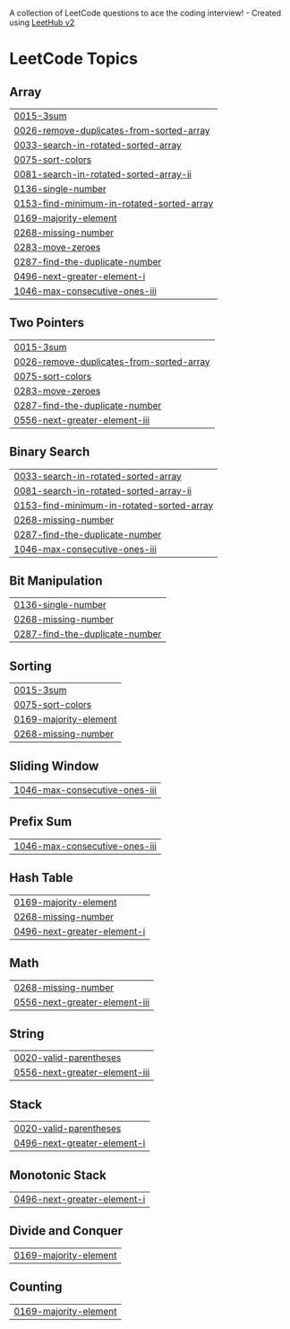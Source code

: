 A collection of LeetCode questions to ace the coding interview! - Created using [LeetHub v2](https://github.com/arunbhardwaj/LeetHub-2.0)
<!---LeetCode Topics Start-->
# LeetCode Topics
## Array
|  |
| ------- |
| [0015-3sum](https://github.com/kuldeepvashisth/leetcodeandgfg/tree/master/0015-3sum) |
| [0026-remove-duplicates-from-sorted-array](https://github.com/kuldeepvashisth/leetcodeandgfg/tree/master/0026-remove-duplicates-from-sorted-array) |
| [0033-search-in-rotated-sorted-array](https://github.com/kuldeepvashisth/leetcodeandgfg/tree/master/0033-search-in-rotated-sorted-array) |
| [0075-sort-colors](https://github.com/kuldeepvashisth/leetcodeandgfg/tree/master/0075-sort-colors) |
| [0081-search-in-rotated-sorted-array-ii](https://github.com/kuldeepvashisth/leetcodeandgfg/tree/master/0081-search-in-rotated-sorted-array-ii) |
| [0136-single-number](https://github.com/kuldeepvashisth/leetcodeandgfg/tree/master/0136-single-number) |
| [0153-find-minimum-in-rotated-sorted-array](https://github.com/kuldeepvashisth/leetcodeandgfg/tree/master/0153-find-minimum-in-rotated-sorted-array) |
| [0169-majority-element](https://github.com/kuldeepvashisth/leetcodeandgfg/tree/master/0169-majority-element) |
| [0268-missing-number](https://github.com/kuldeepvashisth/leetcodeandgfg/tree/master/0268-missing-number) |
| [0283-move-zeroes](https://github.com/kuldeepvashisth/leetcodeandgfg/tree/master/0283-move-zeroes) |
| [0287-find-the-duplicate-number](https://github.com/kuldeepvashisth/leetcodeandgfg/tree/master/0287-find-the-duplicate-number) |
| [0496-next-greater-element-i](https://github.com/kuldeepvashisth/leetcodeandgfg/tree/master/0496-next-greater-element-i) |
| [1046-max-consecutive-ones-iii](https://github.com/kuldeepvashisth/leetcodeandgfg/tree/master/1046-max-consecutive-ones-iii) |
## Two Pointers
|  |
| ------- |
| [0015-3sum](https://github.com/kuldeepvashisth/leetcodeandgfg/tree/master/0015-3sum) |
| [0026-remove-duplicates-from-sorted-array](https://github.com/kuldeepvashisth/leetcodeandgfg/tree/master/0026-remove-duplicates-from-sorted-array) |
| [0075-sort-colors](https://github.com/kuldeepvashisth/leetcodeandgfg/tree/master/0075-sort-colors) |
| [0283-move-zeroes](https://github.com/kuldeepvashisth/leetcodeandgfg/tree/master/0283-move-zeroes) |
| [0287-find-the-duplicate-number](https://github.com/kuldeepvashisth/leetcodeandgfg/tree/master/0287-find-the-duplicate-number) |
| [0556-next-greater-element-iii](https://github.com/kuldeepvashisth/leetcodeandgfg/tree/master/0556-next-greater-element-iii) |
## Binary Search
|  |
| ------- |
| [0033-search-in-rotated-sorted-array](https://github.com/kuldeepvashisth/leetcodeandgfg/tree/master/0033-search-in-rotated-sorted-array) |
| [0081-search-in-rotated-sorted-array-ii](https://github.com/kuldeepvashisth/leetcodeandgfg/tree/master/0081-search-in-rotated-sorted-array-ii) |
| [0153-find-minimum-in-rotated-sorted-array](https://github.com/kuldeepvashisth/leetcodeandgfg/tree/master/0153-find-minimum-in-rotated-sorted-array) |
| [0268-missing-number](https://github.com/kuldeepvashisth/leetcodeandgfg/tree/master/0268-missing-number) |
| [0287-find-the-duplicate-number](https://github.com/kuldeepvashisth/leetcodeandgfg/tree/master/0287-find-the-duplicate-number) |
| [1046-max-consecutive-ones-iii](https://github.com/kuldeepvashisth/leetcodeandgfg/tree/master/1046-max-consecutive-ones-iii) |
## Bit Manipulation
|  |
| ------- |
| [0136-single-number](https://github.com/kuldeepvashisth/leetcodeandgfg/tree/master/0136-single-number) |
| [0268-missing-number](https://github.com/kuldeepvashisth/leetcodeandgfg/tree/master/0268-missing-number) |
| [0287-find-the-duplicate-number](https://github.com/kuldeepvashisth/leetcodeandgfg/tree/master/0287-find-the-duplicate-number) |
## Sorting
|  |
| ------- |
| [0015-3sum](https://github.com/kuldeepvashisth/leetcodeandgfg/tree/master/0015-3sum) |
| [0075-sort-colors](https://github.com/kuldeepvashisth/leetcodeandgfg/tree/master/0075-sort-colors) |
| [0169-majority-element](https://github.com/kuldeepvashisth/leetcodeandgfg/tree/master/0169-majority-element) |
| [0268-missing-number](https://github.com/kuldeepvashisth/leetcodeandgfg/tree/master/0268-missing-number) |
## Sliding Window
|  |
| ------- |
| [1046-max-consecutive-ones-iii](https://github.com/kuldeepvashisth/leetcodeandgfg/tree/master/1046-max-consecutive-ones-iii) |
## Prefix Sum
|  |
| ------- |
| [1046-max-consecutive-ones-iii](https://github.com/kuldeepvashisth/leetcodeandgfg/tree/master/1046-max-consecutive-ones-iii) |
## Hash Table
|  |
| ------- |
| [0169-majority-element](https://github.com/kuldeepvashisth/leetcodeandgfg/tree/master/0169-majority-element) |
| [0268-missing-number](https://github.com/kuldeepvashisth/leetcodeandgfg/tree/master/0268-missing-number) |
| [0496-next-greater-element-i](https://github.com/kuldeepvashisth/leetcodeandgfg/tree/master/0496-next-greater-element-i) |
## Math
|  |
| ------- |
| [0268-missing-number](https://github.com/kuldeepvashisth/leetcodeandgfg/tree/master/0268-missing-number) |
| [0556-next-greater-element-iii](https://github.com/kuldeepvashisth/leetcodeandgfg/tree/master/0556-next-greater-element-iii) |
## String
|  |
| ------- |
| [0020-valid-parentheses](https://github.com/kuldeepvashisth/leetcodeandgfg/tree/master/0020-valid-parentheses) |
| [0556-next-greater-element-iii](https://github.com/kuldeepvashisth/leetcodeandgfg/tree/master/0556-next-greater-element-iii) |
## Stack
|  |
| ------- |
| [0020-valid-parentheses](https://github.com/kuldeepvashisth/leetcodeandgfg/tree/master/0020-valid-parentheses) |
| [0496-next-greater-element-i](https://github.com/kuldeepvashisth/leetcodeandgfg/tree/master/0496-next-greater-element-i) |
## Monotonic Stack
|  |
| ------- |
| [0496-next-greater-element-i](https://github.com/kuldeepvashisth/leetcodeandgfg/tree/master/0496-next-greater-element-i) |
## Divide and Conquer
|  |
| ------- |
| [0169-majority-element](https://github.com/kuldeepvashisth/leetcodeandgfg/tree/master/0169-majority-element) |
## Counting
|  |
| ------- |
| [0169-majority-element](https://github.com/kuldeepvashisth/leetcodeandgfg/tree/master/0169-majority-element) |
<!---LeetCode Topics End-->